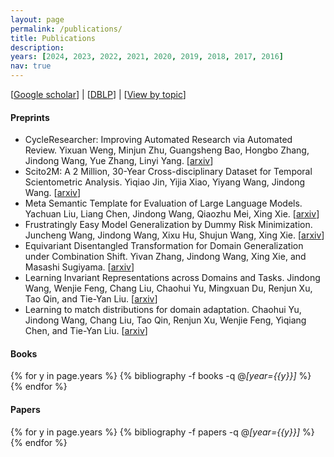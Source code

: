 ```yaml
---
layout: page
permalink: /publications/
title: Publications
description: 
years: [2024, 2023, 2022, 2021, 2020, 2019, 2018, 2017, 2016]
nav: true
---
```


[[Google scholar](https://scholar.google.com/citations?user=hBZ_tKsAAAAJ)] | [[DBLP](https://dblp.org/pid/19/2969-1.html)] | [[View by topic](https://jd92.wang/research/)]

#### Preprints

- CycleResearcher: Improving Automated Research via Automated Review. Yixuan Weng, Minjun Zhu, Guangsheng Bao, Hongbo Zhang, Jindong Wang, Yue Zhang, Linyi Yang. [[arxiv](https://arxiv.org/abs/2411.00816)]
- Scito2M: A 2 Million, 30-Year Cross-disciplinary Dataset for Temporal Scientometric Analysis. Yiqiao Jin, Yijia Xiao, Yiyang Wang, Jindong Wang. [[arxiv](https://arxiv.org/abs/2410.09510)]
- Meta Semantic Template for Evaluation of Large Language Models. Yachuan Liu, Liang Chen, Jindong Wang, Qiaozhu Mei, Xing Xie. [[arxiv](https://arxiv.org/abs/2310.01448)]
- Frustratingly Easy Model Generalization by Dummy Risk Minimization. Juncheng Wang, Jindong Wang, Xixu Hu, Shujun Wang, Xing Xie. [[arxiv](https://arxiv.org/abs/2308.02287)]
- Equivariant Disentangled Transformation for Domain Generalization under Combination Shift. Yivan Zhang, Jindong Wang, Xing Xie, and Masashi Sugiyama. [[arxiv](https://arxiv.org/abs/2208.02011)]
- Learning Invariant Representations across Domains and Tasks. Jindong Wang, Wenjie Feng, Chang Liu, Chaohui Yu, Mingxuan Du, Renjun Xu, Tao Qin, and Tie-Yan Liu. [[arxiv](https://arxiv.org/abs/2103.05114)]
- Learning to match distributions for domain adaptation. Chaohui Yu, Jindong Wang, Chang Liu, Tao Qin, Renjun Xu, Wenjie Feng, Yiqiang Chen, and Tie-Yan Liu. [[arxiv](https://arxiv.org/abs/2007.10791)]

#### Books

<div class="publications">

{% for y in page.years %}
  {% bibliography -f books -q @*[year={{y}}]* %}
{% endfor %}

</div>

#### Papers

<div class="publications">

{% for y in page.years %}
  {% bibliography -f papers -q @*[year={{y}}]* %}
{% endfor %}

</div>

